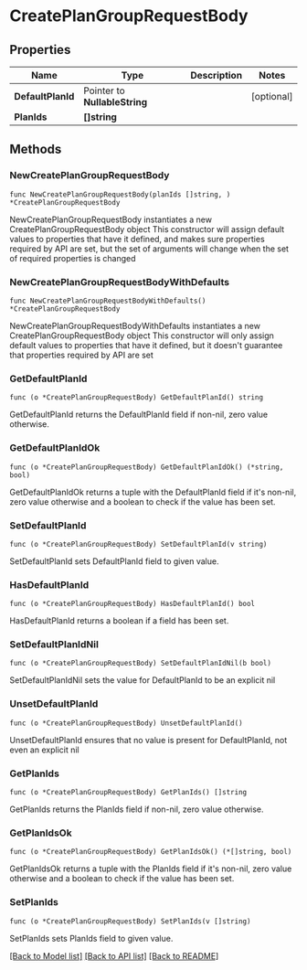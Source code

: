 # CreatePlanGroupRequestBody

## Properties

Name | Type | Description | Notes
------------ | ------------- | ------------- | -------------
**DefaultPlanId** | Pointer to **NullableString** |  | [optional] 
**PlanIds** | **[]string** |  | 

## Methods

### NewCreatePlanGroupRequestBody

`func NewCreatePlanGroupRequestBody(planIds []string, ) *CreatePlanGroupRequestBody`

NewCreatePlanGroupRequestBody instantiates a new CreatePlanGroupRequestBody object
This constructor will assign default values to properties that have it defined,
and makes sure properties required by API are set, but the set of arguments
will change when the set of required properties is changed

### NewCreatePlanGroupRequestBodyWithDefaults

`func NewCreatePlanGroupRequestBodyWithDefaults() *CreatePlanGroupRequestBody`

NewCreatePlanGroupRequestBodyWithDefaults instantiates a new CreatePlanGroupRequestBody object
This constructor will only assign default values to properties that have it defined,
but it doesn't guarantee that properties required by API are set

### GetDefaultPlanId

`func (o *CreatePlanGroupRequestBody) GetDefaultPlanId() string`

GetDefaultPlanId returns the DefaultPlanId field if non-nil, zero value otherwise.

### GetDefaultPlanIdOk

`func (o *CreatePlanGroupRequestBody) GetDefaultPlanIdOk() (*string, bool)`

GetDefaultPlanIdOk returns a tuple with the DefaultPlanId field if it's non-nil, zero value otherwise
and a boolean to check if the value has been set.

### SetDefaultPlanId

`func (o *CreatePlanGroupRequestBody) SetDefaultPlanId(v string)`

SetDefaultPlanId sets DefaultPlanId field to given value.

### HasDefaultPlanId

`func (o *CreatePlanGroupRequestBody) HasDefaultPlanId() bool`

HasDefaultPlanId returns a boolean if a field has been set.

### SetDefaultPlanIdNil

`func (o *CreatePlanGroupRequestBody) SetDefaultPlanIdNil(b bool)`

 SetDefaultPlanIdNil sets the value for DefaultPlanId to be an explicit nil

### UnsetDefaultPlanId
`func (o *CreatePlanGroupRequestBody) UnsetDefaultPlanId()`

UnsetDefaultPlanId ensures that no value is present for DefaultPlanId, not even an explicit nil
### GetPlanIds

`func (o *CreatePlanGroupRequestBody) GetPlanIds() []string`

GetPlanIds returns the PlanIds field if non-nil, zero value otherwise.

### GetPlanIdsOk

`func (o *CreatePlanGroupRequestBody) GetPlanIdsOk() (*[]string, bool)`

GetPlanIdsOk returns a tuple with the PlanIds field if it's non-nil, zero value otherwise
and a boolean to check if the value has been set.

### SetPlanIds

`func (o *CreatePlanGroupRequestBody) SetPlanIds(v []string)`

SetPlanIds sets PlanIds field to given value.



[[Back to Model list]](../README.md#documentation-for-models) [[Back to API list]](../README.md#documentation-for-api-endpoints) [[Back to README]](../README.md)


